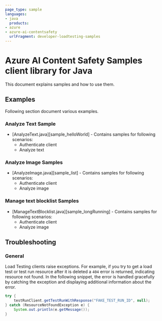 ```yaml
---
page_type: sample
languages:
- java
  products:
- azure
- azure-ai-contentsafety
  urlFragment: developer-loadtesting-samples
---
```


# Azure AI Content Safety Samples client library for Java

This document explains samples and how to use them.

## Examples

Following section document various examples.

### Analyze Text Sample

* [AnalyzeText.java][sample_helloWorld] - Contains samples for following scenarios:
    * Authenticate client
    * Analyze text

### Analyze Image Samples

* [AnalyzeImage.java][sample_list] - Contains samples for following scenarios:
    * Authenticate client
    * Analyze image

### Manage text blocklist Samples

* [ManageTextBlocklist.java][sample_longRunning] - Contains samples for following scenarios:
    * Authenticate client
    * Analyze image

## Troubleshooting

### General

Load Testing clients raise exceptions. For example, if you try to get a load test or test run resource after it is deleted a `404` error is returned, indicating resource not found. In the following snippet, the error is handled gracefully by catching the exception and displaying additional information about the error.

```java
try {
    testRunClient.getTestRunWithResponse("FAKE_TEST_RUN_ID", null);
} catch (ResourceNotFoundException e) {
    System.out.println(e.getMessage());
}
```

<!-- LINKS -->
<!-- FIX LINK BRANCH AFTER PR MERGE -->
[AnalyzeText.java]: https://github.com/Azure/azure-sdk-for-java/blob/main/sdk/contentsafety/azure-ai-contentsafety/src/samples/java/com/azure/ai/contentsafety/AnalyzeText.java
[AnalyzeImage.java]: https://github.com/Azure/azure-sdk-for-java/blob/main/sdk/contentsafety/azure-ai-contentsafety/src/samples/java/com/azure/ai/contentsafety/AnalyzeImage.java
[ManageTextBlocklist.java]: https://github.com/Azure/azure-sdk-for-java/blob/main/sdk/contentsafety/azure-ai-contentsafety/src/samples/java/com/azure/ai/contentsafety/ManageTextBlocklist.java
